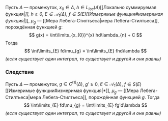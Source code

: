 Пусть $\Delta$ — промежуток, $x_{0} \in \Delta$, $h \in L_{loc}(\Delta)$[[Локально суммируемая функция|*]], $h \geq 0$, $E \in \mathcal{A}_{1}(\Delta)$, $f \in S(E)$[[Измеримые функции#измеримая функция|*]], $\mu_{g}$ — [[Мера Лебега-Стилтьеса|мера Лебега-Стилтьеса]], порождённая функцией $g$:
$$
g(x) = \int\limits_{x_{0}}^{x} hd\lambda_{n} + C
$$
Тогда
$$
\int\limits_{E} fd\mu_{g} = \int\limits_{E} fhd\lambda
$$
*(если существует один интеграл, то существует и другой и они равны)*
### Следствие
Пусть $\Delta$ — промежуток, $g \in C^{(1)}(\Delta)$, $g' \geq 0$, $E \in \mathcal{A}_{1}(\Delta)$, $f \in S(E)$[[Измеримые функции#измеримая функция|*]], $\mu_{g}$ — [[Мера Лебега-Стилтьеса|мера Лебега-Стилтьеса]], порождённая функцией $g$.
Тогда
$$
\int\limits_{E} fd\mu_{g} = \int\limits_{E} fg'd\lambda
$$
*(если существует один интеграл, то существует и другой и они равны)*